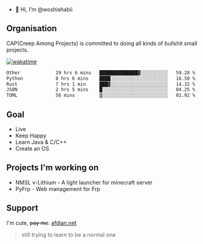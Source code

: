- 👋 Hi, I’m @woshishabii

## Organisation

CAP(Creep Among Projects) is committed to doing all kinds of bullshit small projects.

[![wakatime](https://wakatime.com/badge/user/34d02784-acc1-4a16-82d7-33fdb53c4ed6.svg)](https://wakatime.com/@34d02784-acc1-4a16-82d7-33fdb53c4ed6)


<!--START_SECTION:waka-->

```txt
Other             29 hrs 6 mins   ██████████████▓░░░░░░░░░░   59.28 %
Python            8 hrs 6 mins    ████░░░░░░░░░░░░░░░░░░░░░   16.50 %
Rust              7 hrs 1 min     ███▓░░░░░░░░░░░░░░░░░░░░░   14.32 %
JSON              2 hrs 5 mins    █░░░░░░░░░░░░░░░░░░░░░░░░   04.25 %
TOML              56 mins         ▒░░░░░░░░░░░░░░░░░░░░░░░░   01.92 %
```

<!--END_SECTION:waka-->

## Goal
- Live
- Keep Happy
- Learn Java & C/C++
- Create an OS

## Projects I'm working on

- NMSL v-Lithium - A light launcher for minecraft server
- PyFrp - Web management for Frp


## Support
I'm cute, ~~pay me~~.
[afdian.net](https://afdian.net/a/woshishabi)

> still trying to learn to be a normal one

<!---
woshishabii/woshishabii is a ✨ special ✨ repository because its `README.md` (this file) appears on your GitHub profile.
You can click the Preview link to take a look at your changes.
--->
